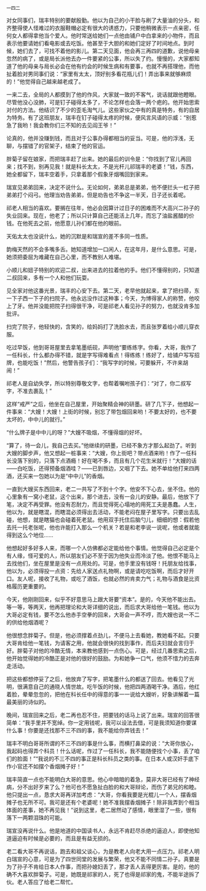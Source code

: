     一四二 

   对女同事们，瑞丰特别的要献殷勤。他以为自己的小干脸与刷了大量油的分头，和齐整得使人怪难过的衣服鞋帽必定有很大的诱惑力，只要他稍微表示一点亲密，任何女人都得拿他当个爱人。他时常送给她们一点他由铺户中白拿来的小物件，而且表示他要请她们看电影或去吃饭。他甚至于大胆的和她们定好了时间地点。到时候，她们去了，可找不着他的影儿。第二天见面，他会再三再四的道歉，说他母亲忽然的病了，或是局长派他去办一件要紧的公事，所以失了约。慢慢的，大家都知道了他的母亲与局长必会在他有约会的时候生病和有要事，也就不再搭理他，而他扯着脸对男同事们说：“家里有太太，顶好别多看花瓶儿们！弄出事来就够麻烦的！”他觉得自己越来越老成了。

   一来二去，全局的人都摸到了他的作风，大家就一致的不客气，说话就跟他瞪眼。尽管他没心没肺，可是钉子碰得太多了，不论怎样也会落一两个疤的。他开始思索对付的方法。他结识了不少的歪毛淘气儿。这些家伙之中有的真是特务，有的自居为特务。有了这班朋友，瑞丰在钉子碰得太疼的时候，便风言风语的示威：“别惹急了我哟！我会教你们三不知的去见阎王爷！”

   论真的，他并没赚到钱，而且对于公事办得都相当的妥当。可是，他的浮浅，无聊，与摆错了的官架子，结束了他的官运。

   胖菊子留在娘家，而把瑞丰赶了出来。她的最后的训令是：“你找到了官儿再回来；找不到，别再见我！就是科长太太，不是光杆儿祁瑞丰的老婆！”钱，东西，她全都留下，瑞丰空着手，只拿着那个假象牙烟嘴回到家来。

   瑞宣见弟弟回来，决定不说什么。无论如何，弟弟总是弟弟，他不便拦头一杠子把弟弟打个闷弓。他理当劝告弟弟，但是劝告也不争这一半天，日子还长着呢。

   祁老人相当的喜欢。要搁在往年，他必会因算计过日子的困难而不大高兴二孙子的失业回来。现在，他老了；所以只计算自己还能活上几年，而忘了油盐酱醋的价钱。在他死去之前，他愿意儿孙们都在他的眼前。

   天佑太太也没说什么，她的沉默是和瑞宣的差不多同一性质。

   韵梅天然的不会多嘴多舌。她知道增加一口闲人，在这年月，是什么意思。可是，她须把委屈为难藏在自己心里，而不教别人难堪。

   小顺儿和妞子特别的欢迎二叔，出来进去的拉着他的手。他们不懂得别的，只知道二叔回来，多有一个人和他们玩耍。

   见全家对他这番光景，瑞丰的心安下去。第二天，老早他就起来，拿了把扫帚，东一下子西一下子的扫院子。他永远没作过这种事；今天，为博得家人的称赞，他咬上了牙。他并没能把院子扫得很干净，可是祁老人看见孙子的努力，也就没肯多加批评。

   扫完了院子，他轻快的，含笑的，给妈妈打了洗脸水去，而且张罗着给小顺儿穿衣服。

   吃过早饭，他到哥哥屋里去拿笔墨纸砚，声明他“要练练字。你看，大哥，我作了一任科长，什么都办得不错，就是字写得难看点！得练练！练好了，给铺户写写招牌，也能吃饭！”然后，他警告孩子们：“我写字的时候，可要躲开，不许来胡闹！”

   祁老人是自幼失学，所以特别尊敬文字，也帮着嘱咐孩子们：“对了，你二叔写字，不准去裹乱！”

   这样“戒严”之后，他坐在自己屋里，开始聚精会神的研墨。研了几下子，他想起一件事来：“大嫂！大嫂！上街的时候，别忘了带包烟回来哟！不要太好的，也不要太坏的，中中儿的就行。”

   “什么牌子是中中儿的呀？”大嫂不吸烟，不懂得烟的好坏。

   “算了，待一会儿，我自己去买。”他继续的研墨，已经不象方才那么起劲了。听到大嫂的脚步声，他又想起一桩事来：“大嫂，你上街吧？带点酒来哟！作了一任科长没落下别的，只落下点酒瘾！好在喝不多，而且有几个花生米就行！”大嫂的话——白吃饭，还得预备烟酒哇？——已到唇边，又咽了下去。她不单给他打来四两酒，还买来一包她以为是“中中儿”的香烟。

   一直到大嫂买东西回来，老二一共写了不到十个字。他安不下心去，坐不住。他的心里象有一窝小老鼠，这个出来，那个进去，没有一会儿的安静。最后，他放下了笔，决定不再受罪。他没有忍耐力，而且觉得死心塌地的用死工夫是愚蠢。人生，他以为，就是瞎混，而瞎混必须得出去活动，不能老闷在屋子里写字。只要出去乱碰，他想，就是瞎猫也会碰着死老鼠。他用双手托住后脑勺儿，细细的想：假若他去托一托老张呢，他也许能打入那么一个机关？若是和老李说一说呢，他或者就能得到这么个地位……

   他想起好多好多人来，而哪一个人仿佛都必定能给他个事情。他觉得自己必定是个有人缘，怪可爱的人，所以朋友们必不至于因为他失业而冷淡了他。他恨不能马上去找他们，坐在屋里是没有一点用处的。可是，他手里没有钱呀！托朋友给找事，他以为，必须得投一点资：先给人家送点礼物啊，或是请吃吃饭啊，而后才好开口。友人呢，接收了礼物，或吃了酒饭，也就必然的肯卖力气；礼物与酒食是比资格履历更重要的。

   今天，他刚刚回来，似乎不好意思马上跟大哥要“资本”。是的，今天他不能出去。等一等，等两天，他再把理论和大哥详细的说出，而后求大哥给他一笔钱。他以为大哥必定有钱，要不怎么他赤手空拳的回来，大哥会一声不哼，而大嫂也说一不二的供给他烟酒呢？

   他很想念胖菊子。但是，他必须撑着点劲儿，不便马上去看她，教她看不起。只要大哥肯给他一笔钱，为请客之用，他就会很快的找到事作，而后夫妇就会言归于好。胖菊子对他的冷酷无情，本来教他感到一点伤心。可是，经过几番思索之后，他开始觉得她的冷酷正是对他的很好的鼓励。为和她争一口气，他须不惜力的去奔走活动。

   把这些都想停妥了之后，他放弃了写字，把笔墨什么的都送了回去。他看见了光明，很满意自己的通晓人情世故。吃午饭的时候，他把四两酒喝干净。酒后，他红着脸，晕晕忽忽的，把他在科长任中的得意的事一一说给大嫂听，好象讲解着一篇最美丽的诗似的。

   晚间，瑞宣回来之后，老二再也忍不住，把要钱的话马上说了出来。瑞宣的回答很简单：“我手里并不宽绰。你一定用钱呢，我可以设法去借，可是我须知道你要谋什么事！你要是还找那不三不四的事，我不能给你弄钱去！”

   瑞丰不明白哥哥所谓的不三不四的事是什么事，而横打鼻梁的说：“大哥你放心，我起码也得弄个科员！什么话呢，作过了一任科长，我不能随便找个小事，丢了咱们的脸面！”“我说的不三不四的事正是科长科员之类的事。在日本人或汉奸手底下作小官还不如摆个香烟摊子好！”

   瑞丰简直一点也不能明白大哥的意思。他心中暗暗的着急，莫非大哥已经有了神经病，分不出好歹来了么？他可也不愿急扯白脸的和大哥辩论，而伤了弟兄的和睦。他只提出一点，恳求大哥再详加考虑：“大哥，你看我要是光棍儿一个人，摆香烟摊子也无所不可。我可是还有个老婆呢！她不准我摆香烟摊子！除非我弄到个相当体面的差事，她不再见我！”说到这里，老二居然动了感情，眼里湿了一些，很有落下一两颗泪珠的可能。

   瑞宣没再说什么。他是地道的中国读书人，永远不肯赶尽杀绝的逼迫人，即使他知道逼迫有时候是必要的，而且是有益无损的。

   老二看大哥不再说话，跑去和祖父谈心，为是教老人向老大用一点压力。祁老人明白瑞宣的心意，可是为了四世同堂的发展与繁荣，他又不能不同情二孙子。真要是为了孙子不肯给日本人作事，而把孙媳妇丢了，那才丢人丢得更厉害。是的，他的确不大喜欢胖菊子。可是，她既是祁家的人，死了也得是祁家的鬼，不能半途拆了伙。老人答应了给老二帮忙。

